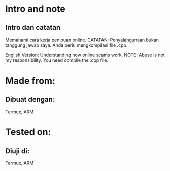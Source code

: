 # Intro and note
## Intro dan catatan
Memahami cara kerja penipuan online.
CATATAN:
Penyalahgunaan bukan tanggung jawab saya.
Anda perlu mengkompilasi file .cpp.

English Version:
Understanding how online scams work.
NOTE:
Abuse is not my responsibility.
You need compile the .cpp file.

# Made from:
## Dibuat dengan:
Termux, ARM
# Tested on:
## Diuji di:
Termux, ARM
